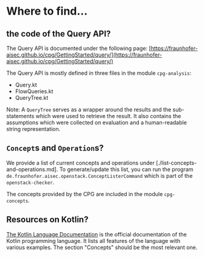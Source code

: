 # Where to find...

## the code of the Query API?

The Query API is documented under the following page: [https://fraunhofer-aisec.github.io/cpg/GettingStarted/query/](https://fraunhofer-aisec.github.io/cpg/GettingStarted/query/)

The Query API is mostly defined in three files in the module `cpg-analysis`:
* Query.kt
* FlowQueries.kt
* QueryTree.kt

Note: A `QueryTree` serves as a wrapper around the results and the sub-statements which were used to retrieve the result.
It also contains the assumptions which were collected on evaluation and a human-readable string representation.

## `Concept`s and `Operation`s?

We provide a list of current concepts and operations under [./list-concepts-and-operations.md].
To generate/update this list, you can run the program `de.fraunhofer.aisec.openstack.ConceptListerCommand` which is part of the `openstack-checker`.

The concepts provided by the CPG are included in the module `cpg-concepts`.

## Resources on Kotlin?

[The Kotlin Language Documentation](https://kotlinlang.org/docs/home.html) is the official documentation of the Kotlin programming language.
It lists all features of the language with various examples. The section "Concepts" should be the most relevant one.